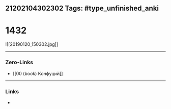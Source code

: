 21202104302302
Tags: #type_unfinished_anki 
---
# 1432

![[20190120_150302.jpg]]

---
### Zero-Links
- [[00 (book) Конфуций]]
---
### Links
-